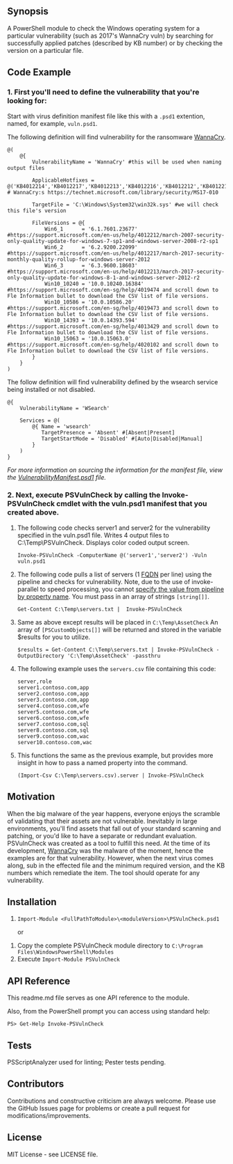 ## Synopsis

A PowerShell module to check the Windows operating system for a particular vulnerability (such as 2017's WannaCry vuln) by searching for successfully applied patches (described by KB number) or by checking the version on a particular file.

## Code Example

### 1. First you'll need to define the vulnerability that you're looking for:
Start with virus definition manifest file like this with a `.psd1` extention, named, for example,  `vuln.psd1`.

The following definition will find vulnerability for the ransomware [WannaCry][WannaCryLink].
```
@(
    @{
        VulnerabilityName = 'WannaCry' #this will be used when naming output files
        
        ApplicableHotfixes = @('KB4012214','KB4012217','KB4012213','KB4012216','KB4012212','KB4012215','KB4012606','4013198','4013429') # WannaCry:s https://technet.microsoft.com/library/security/MS17-010
        
        TargetFile = 'C:\Windows\System32\win32k.sys' #we will check this file's version
        
        FileVersions = @{
            Win6_1      = '6.1.7601.23677'   #https://support.microsoft.com/en-us/help/4012212/march-2007-security-only-quality-update-for-windows-7-sp1-and-windows-server-2008-r2-sp1 
            Win6_2      = '6.2.9200.22099'   #https://support.microsoft.com/en-us/help/4012217/march-2017-security-monthly-quality-rollup-for-windows-server-2012
            Win6_3      = '6.3.9600.18603'   #https://support.microsoft.com/en-us/help/4012213/march-2017-security-only-quality-update-for-windows-8-1-and-windows-server-2012-r2
            Win10_10240 = '10.0.10240.16384' #https://support.microsoft.com/en-sg/help/4019474 and scroll down to Fle Information bullet to download the CSV list of file versions.
            Win10_10586 = '10.0.10586.20'    #https://support.microsoft.com/en-sg/help/4019473 and scroll down to Fle Information bullet to download the CSV list of file versions.
            Win10_14393 = '10.0.14393.594'   #https://support.microsoft.com/en-sg/help/4013429 and scroll down to Fle Information bullet to download the CSV list of file versions.
            Win10_15063 = '10.0.15063.0'     #https://support.microsoft.com/en-sg/help/4020102 and scroll down to Fle Information bullet to download the CSV list of file versions.
        }
    }
)
```

The follow definition will find vulnerability defined by the wsearch service being installed or not disabled.

    @{
        VulnerabilityName = 'WSearch'

        Services = @(
            @{ Name = 'wsearch'
               TargetPresence = 'Absent' #[Absent|Present]
               TargetStartMode = 'Disabled' #[Auto|Disabled|Manual]
            }
        )
    }

*For more information on sourcing the information for the manifest file, view the [VulnerabilityManifest.psd1](./1.1.0/VulnerabilityManifest.psd1) file.*


### 2. Next, execute PSVulnCheck by calling the Invoke-PSVulnCheck cmdlet with the vuln.psd1 manifest that you created above.

  1. The following code checks server1 and server2 for the vulnerability specified in the vuln.psd1 file.  Writes 4 output files to C:\Temp\PSVulnCheck.  Displays color coded output screen.

         Invoke-PSVulnCheck -ComputerName @('server1','server2') -Vuln vuln.psd1

  2. The following code pulls a list of servers (1 [FQDN](https://www.google.com/search?q=FQDN&ie=utf-8&oe=utf-8) per line) using the pipeline and checks for vulnerability.  Note, due to the use of invoke-parallel to speed processing, you cannot [specify the value from pipeline by property name](https://blogs.technet.microsoft.com/heyscriptingguy/2013/03/25/learn-about-using-powershell-value-binding-by-property-name/).  You must pass in an array of strings `[string[]]`.

         Get-Content C:\Temp\servers.txt |  Invoke-PSVulnCheck

  3. Same as above except results will be placed in `C:\Temp\AssetCheck` An array of  `[PSCustomObjects[]]` will be returned and stored in the variable $results for you to utilize.
    
         $results = Get-Content C:\Temp\servers.txt | Invoke-PSVulnCheck -OutputDirectory 'C:\Temp\AssetCheck' -passthru

  4. The following example uses the `servers.csv` file containing this code:

         server,role
         server1.contoso.com,app
         server2.contoso.com,app
         server3.contoso.com,app
         server4.contoso.com,wfe
         server5.contoso.com,wfe
         server6.contoso.com,wfe
         server7.contoso.com,sql
         server8.contoso.com,sql
         server9.contoso.com,wac
         server10.contoso.com,wac

  5. This functions the same as the previous example, but provides more insight in how to pass a named property into the command.

         (Import-Csv C:\Temp\servers.csv).server | Invoke-PSVulnCheck

## Motivation

When the big malware of the year happens, everyone enjoys the scramble of validating that their assets are not vulnerable.  Inevitably in large environments, you'll find assets that fall out of your standard scanning and patching, or you'd like to have a separate or redundant evaluation.  PSVulnCheck was created as a tool to fulfill this need.  At the time of its development, [WannaCry][WannaCryLink] was the malware of the moment, hence the examples are for that vulnerability.  However, when the next virus comes along, sub in the effected file and the minimum required version, and the KB numbers which remediate the item.  The tool should operate for any vulnerability.

## Installation

1. `Import-Module <FullPathToModule>\<moduleVersion>\PSVulnCheck.psd1`

    or

1) Copy the complete PSVulnCheck module directory to `C:\Program Files\WindowsPowerShell\Modules`
2) Execute `Import-Module PSVulnCheck`

## API Reference
This readme.md file serves as one API reference to the module.

Also, from the PowerShell prompt you can access using standard help:

    PS> Get-Help Invoke-PSVulnCheck

## Tests

PSScriptAnalyzer used for linting; Pester tests pending.

## Contributors

Contributions and constructive criticism are always welcome.  Please use the GitHub Issues page for problems or create a pull request for modifications/improvements.

## License

MIT License - see LICENSE file.

[WannaCryLink]: https://en.wikipedia.org/wiki/WannaCry_ransomware_attack
